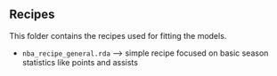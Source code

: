 ## Recipes

This folder contains the recipes used for fitting the models. 

- `nba_recipe_general.rda` --> simple recipe focused on basic season statistics like points and assists



